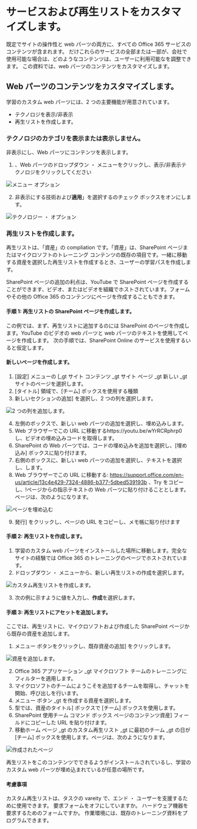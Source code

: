 # <a name="customize-the-services-and-playlists"></a>サービスおよび再生リストをカスタマイズします。

既定でサイトの操作性と web パーツの両方に、すべての Office 365 サービスのコンテンツが含まれます。 だけこれらのサービスの全部または一部が、会社で使用可能な場合は、どのようなコンテンツは、ユーザーに利用可能なを調整できます。 この資料では、web パーツのコンテンツをカスタマイズします。  

## <a name="customizing-the-webpart-content"></a>Web パーツのコンテンツをカスタマイズします。

学習のカスタム web パーツには、2 つの主要機能が用意されています。
- テクノロジを表示/非表示
- 再生リストを作成します。

### <a name="hide-or-show-technology-categories"></a>テクノロジのカテゴリを表示または表示しません。

非表示にし、Web パーツにコンテンツを表示します。 
1.  、Web パーツのドロップダウン ・ メニューをクリックし、表示/非表示テクノロジをクリックしてください

![メニュー オプション](media/clohideshow.png)

2. 非表示にする技術および**適用**」を選択するのチェック ボックスをオンにします。

![テクノロジー ・ オプション](media/clohideshow1.png)

### <a name="create-a-playlist"></a>再生リストを作成します。

再生リストは、「資産」の compliation です。「資産」は、SharePoint ページまたはマイクロソフトのトレーニング コンテンツの既存の項目です。一緒に移動する資産を選択した再生リストを作成するとき、ユーザーの学習パスを作成します。  

SharePoint ページの追加の利点は、YouTube で SharePoint ページを作成することができます、ビデオ、またはビデオを組織でホストされています。フォームやその他の Office 365 のコンテンツにページを作成することもできます。  

#### <a name="step-1-create-a-sharepoint-page-for-your-playlist"></a>手順 1: 再生リストの SharePoint ページを作成します。
この例では、まず、再生リストに追加するのには SharePoint のページを作成します。YouTube のビデオの web パーツと web パーツのテキストを使用してページを作成します。 次の手順では、SharePoint Online のサービスを使用するいると仮定します。 

#### <a name="create-a-new-page"></a>新しいページを作成します。
1.  [設定] メニューの [_gt サイト コンテンツ _gt サイト ページ _gt 新しい _gt サイトのページを選択します。
2.  [タイトル] 領域で、[チーム] ボックスを使用する種類
3.  新しいセクションの追加] を選択し、2 つの列を選択します。

![2 つの列を追加します。](media/clo365addtwocolumn.png)

4.  左側のボックスで、新しい web パーツの追加を選択し、埋め込みします。 
5.  Web ブラウザーでこの URL に移動するhttps://youtu.be/wYrRCRphrp0し、ビデオの埋め込みコードを取得します。 
6.  SharePoint の Web パーツでは、コードの埋め込みを追加を選択し、[埋め込み] ボックスに貼り付けます。 
7.  右側のボックスに、新しい web パーツの追加を選択し、テキストを選択し、します。 
8.  Web ブラウザーでこの URL に移動する: https://support.office.com/en-us/article/13c4e429-7324-4886-b377-5dbed539193b 、Try をコピーし、!ページからの指示テキストの Web パーツに貼り付けることとします。ページは、次のようになります。 

![ページを埋め込む](media/clo365teamscommandbox.png)

9.  発行] をクリックし、ページの URL をコピーし、メモ帳に貼り付けます

#### <a name="step-2-create-the-playlist"></a>手順 2: 再生リストを作成します。
1.  学習のカスタム web パーツをインストールした場所に移動します。完全なサイトの経験では Office 365 のトレーニングのページでホストされています。 
2.  ドロップダウン ・ メニューから、新しい再生リストの作成を選択します。 

![カスタム再生リストを作成します。](media/clo365createplaylist.png)

3.  次の例に示すように値を入力し、**作成**を選択します。 

#### <a name="step-3-add-assets-to-the-playlist"></a>手順 3: 再生リストにアセットを追加します。
ここでは、再生リストに、マイクロソフトおよび作成した SharePoint ページから既存の資産を追加します。 

1.  メニュー ボタンをクリックし、既存資産の追加] をクリックします。

![資産を追加します。](media/clo365addasset.png)

2.  Office 365 アプリケーション _gt マイクロソフト チームのトレーニングにフィルターを適用します。
3.  マイクロソフトのチームにようこそを追加するチームを取得し、チャットを開始、呼び出しを行います。
4.  メニュー ボタン _gt を作成する資産を選択します。
5.  型では、資産のタイトル] ボックスで [チーム] ボックスを使用します。 
6.  SharePoint 使用チーム コマンド ボックス ページのコンテンツ資産] フィールドにコピーした URL を貼り付けます。 
7.  移動ホーム ページ _gt のカスタム再生リスト _gt に最初のチーム _gt の日が [チーム] ボックスを使用します。ページは、次のようになります。 

![作成されたページ](media/clo365createplaylist2.png)

再生リストをこのコンテンツでできるようがインストールされているし、学習のカスタム web パーツが埋め込まれているが任意の場所です。 

#### <a name="things-to-think-about"></a>考慮事項

カスタム再生リストは、タスクの vareity で、エンド ・ ユーザーを支援するために使用できます。 要求フォームをオフにしていますか。 ハードウェア機器を要求するためのフォームですか。 作業環境には、既存のトレーニング資料をプログラムできます。  
